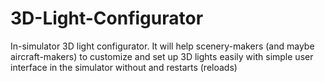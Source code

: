 # 3D-Light-Configurator
In-simulator 3D light configurator. It will help scenery-makers (and maybe aircraft-makers) to customize and set up 3D lights easily with simple user interface in the simulator without and restarts (reloads)
